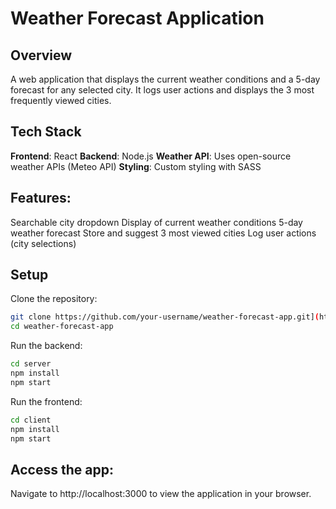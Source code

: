 # Weather Forecast Application

## Overview
A web application that displays the current weather conditions and a 5-day forecast for any selected city. It logs user actions and displays the 3 most frequently viewed cities.

## Tech Stack
**Frontend**: React
**Backend**: Node.js
**Weather API**: Uses open-source weather APIs (Meteo API)
**Styling**: Custom styling with SASS

## Features:
Searchable city dropdown
Display of current weather conditions
5-day weather forecast
Store and suggest 3 most viewed cities
Log user actions (city selections)

## Setup

Clone the repository:
```bash
git clone https://github.com/your-username/weather-forecast-app.git](https://github.com/danieliuspdb/Weather-App
cd weather-forecast-app
```
Run the backend:
```bash
cd server
npm install
npm start
```
Run the frontend:
```bash
cd client
npm install
npm start
```
## Access the app: 
Navigate to http://localhost:3000 to view the application in your browser.
